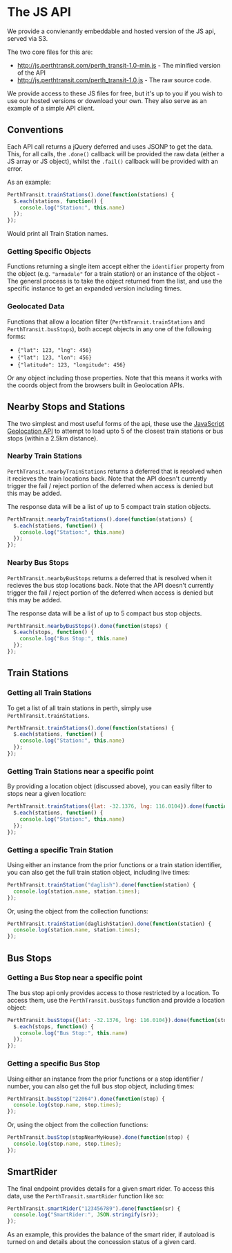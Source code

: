 # The JS API

We provide a convienantly embeddable and hosted version of the JS api, served via S3.

The two core files for this are:

* http://js.perthtransit.com/perth_transit-1.0-min.js - The minified version of the API
* http://js.perthtransit.com/perth_transit-1.0.js - The raw source code.

We provide access to these JS files for free, but it's up to you if you wish to use our
hosted versions or download your own. They also serve as an example of a simple API client.

## Conventions

Each API call returns a jQuery deferred and uses JSONP to get the data. This, for all calls,
the `.done()` callback will be provided the raw data (either a JS array or JS object), whilst
the `.fail()` callback will be provided with an error.

As an example:

```js
PerthTransit.trainStations().done(function(stations) {
  $.each(stations, function() {
    console.log("Station:", this.name)
  });
});
```

Would print all Train Station names.

### Getting Specific Objects

Functions returning a single item accept either the `identifier` property from the object (e.g. `"armadale"` for a train station)
or an instance of the object - The general process is to take the object returned from the list, and use the specific instance
to get an expanded version including times.

### Geolocated Data

Functions that allow a location filter (`PerthTransit.trainStations` and `PerthTransit.busStops`), both accept objects in any one of the following
forms:

* `{"lat": 123, "lng": 456}`
* `{"lat": 123, "lon": 456}`
* `{"latitude": 123, "longitude": 456}`

Or any object including those properties. Note that this means it works with the coords object from the browsers built in
Geolocation APIs.

## Nearby Stops and Stations

The two simplest and most useful forms of the api, these use the [JavaScript Geolocation API](http://dev.w3.org/geo/api/spec-source.html) to
attempt to load upto 5 of the closest train stations or bus stops (within a 2.5km distance).

### Nearby Train Stations

`PerthTransit.nearbyTrainStations` returns a deferred that is resolved when it recieves the train locations back. Note that the API doesn't currently
trigger the fail / reject portion of the deferred when access is denied but this may be added.

The response data will be a list of up to 5 compact train station objects.

```js
PerthTransit.nearbyTrainStations().done(function(stations) {
  $.each(stations, function() {
    console.log("Station:", this.name)
  });
});
```

### Nearby Bus Stops

`PerthTransit.nearbyBusStops` returns a deferred that is resolved when it recieves the bus stop locations back. Note that the API doesn't currently
trigger the fail / reject portion of the deferred when access is denied but this may be added.

The response data will be a list of up to 5 compact bus stop objects.

```js
PerthTransit.nearbyBusStops().done(function(stops) {
  $.each(stops, function() {
    console.log("Bus Stop:", this.name)
  });
});
```

## Train Stations

### Getting all Train Stations

To get a list of all train stations in perth, simply use `PerthTransit.trainStations`.

```js
PerthTransit.trainStations().done(function(stations) {
  $.each(stations, function() {
    console.log("Station:", this.name)
  });
});
```

### Getting Train Stations near a specific point

By providing a location object (discussed above), you can easily filter to stops near a given location:

```js
PerthTransit.trainStations({lat: -32.1376, lng: 116.0104}).done(function(stations) {
  $.each(stations, function() {
    console.log("Station:", this.name)
  });
});
```

### Getting a specific Train Station

Using either an instance from the prior functions or a train station identifier, you can also get the full train station object, including live times:

```js
PerthTransit.trainStation("daglish").done(function(station) {
  console.log(station.name, station.times);
});
```

Or, using the object from the collection functions:

```js
PerthTransit.trainStation(daglishStation).done(function(station) {
  console.log(station.name, station.times);
});
```

## Bus Stops

### Getting a Bus Stop near a specific point

The bus stop api only provides access to those restricted by a location. To access them, use the
`PerthTransit.busStops` function and provide a location object:

```js
PerthTransit.busStops({lat: -32.1376, lng: 116.0104}).done(function(stops) {
  $.each(stops, function() {
    console.log("Bus Stop:", this.name)
  });
});
```

### Getting a specific Bus Stop

Using either an instance from the prior functions or a stop identifier / number, you can also get the full bus stop object, including times:

```js
PerthTransit.busStop("22064").done(function(stop) {
  console.log(stop.name, stop.times);
});
```

Or, using the object from the collection functions:

```js
PerthTransit.busStop(stopNearMyHouse).done(function(stop) {
  console.log(stop.name, stop.times);
});
```

## SmartRider

The final endpoint provides details for a given smart rider. To access this data, use the `PerthTransit.smartRider` function like so:

```js
PerthTransit.smartRider("123456789").done(function(sr) {
  console.log("SmartRider:", JSON.stringify(sr));
});
```

As an example, this provides the balance of the smart rider, if autoload is turned on and details about the concession status of a given card.